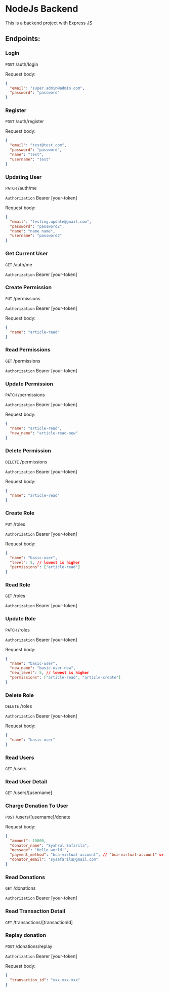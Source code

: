 # NodeJs Backend

This is a backend project with Express JS

## Endpoints:

### Login

`POST` /auth/login

Request body:

```json
{
  "email": "super.admin@admin.com",
  "password": "password"
}
```

### Register

`POST` /auth/register

Request body:

```json
{
  "email": "test@test.com",
  "password": "password",
  "name": "test",
  "username": "test"
}
```

### Updating User

`PATCH` /auth/me

`Authorization` Bearer [your-token]

Request body:

```json
{
  "email": "testing.update@gmail.com",
  "password": "password2",
  "name": "name name",
  "username": "password2"
}
```

### Get Current User

`GET` /auth/me

`Authorization` Bearer [your-token]

### Create Permission

`PUT` /permissions

`Authorization` Bearer [your-token]

Request body:

```json
{
  "name": "article-read"
}
```

### Read Permissions

`GET` /permissions

`Authorization` Bearer [your-token]

### Update Permission

`PATCH` /permissions

`Authorization` Bearer [your-token]

Request body:

```json
{
  "name": "article-read",
  "new_name": "article-read-new"
}
```

### Delete Permission

`DELETE` /permissions

`Authorization` Bearer [your-token]

Request body:

```json
{
  "name": "article-read"
}
```

### Create Role

`PUT` /roles

`Authorization` Bearer [your-token]

Request body:

```json
{
  "name": "basic-user",
  "level": 5, // lowest is higher
  "permissions": ["article-read"]
}
```

### Read Role

`GET` /roles

`Authorization` Bearer [your-token]

### Update Role

`PATCH` /roles

`Authorization` Bearer [your-token]

Request body:

```json
{
  "name": "basic-user",
  "new_name": "basic-user-new",
  "new_level": 5, // lowest is higher
  "permissions": ["article-read", "article-create"]
}
```

### Delete Role

`DELETE` /roles

`Authorization` Bearer [your-token]

Request body:

```json
{
  "name": "basic-user"
}
```

### Read Users

`GET` /users

### Read User Detail

`GET` /users/[username]

### Charge Donation To User

`POST` /users/[username]/donate

Request body:

```json
{
  "amount": 10000,
  "donator_name": "Syahrul Safarila",
  "message": "Hello world!",
  "payment_method": "bca-virtual-account", // "bca-virtual-account" or "qris"
  "donator_email": "sysafarila@gmail.com"
}
```

### Read Donations

`GET` /donations

`Authorization` Bearer [your-token]

### Read Transaction Detail

`GET` /transactions/[transactionId]

### Replay donation

`POST` /donations/replay

`Authorization` Bearer [your-token]

Request body:

```json
{
  "transaction_id": "xxx-xxx-xxx"
}
```
